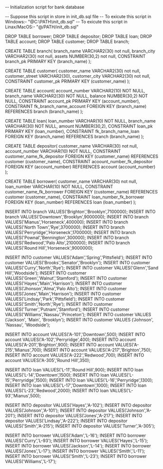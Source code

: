 -- Initialization script for bank database

-- Suppose this script in store in init_db.sql file
-- To exicute this script in Windows:- "@C:\PATH\init_db.sql"
-- To exicute this script in Linax/MacOS:- "@/PATH/init_db.sql"

DROP TABLE borrower;
DROP TABLE depositor;
DROP TABLE loan;
DROP TABLE account;
DROP TABLE customer;
DROP TABLE branch;

CREATE TABLE branch(
	branch_name VARCHAR2(30) not null,
	branch_city VARCHAR2(30) not null,
	assets NUMBER(30,2) not null,
	CONSTRAINT branch_pk PRIMARY KEY (branch_name)
);

CREATE TABLE customer(
	customer_name VARCHAR2(30) not null,
	customer_street VARCHAR2(30),
	customer_city VARCHAR2(30) not null,
	CONSTRAINT customer_pk PRIMARY KEY (customer_name)
);

CREATE TABLE account(
	account_number VARCHAR2(10) NOT NULL,
	branch_name VARCHAR2(30) NOT NULL,
	balance NUMBER(30,2) NOT NULL,
	CONSTRAINT account_pk PRIMARY KEY (account_number),
	CONSTRAINT fk_branch_name_account FOREIGN KEY (branch_name) REFERENCES branch (branch_name)
);

CREATE TABLE loan(
	loan_number VARCHAR(10) NOT NULL,
	branch_name VARCHAR(30) NOT NULL,
	amount NUMBER(30,2),
	CONSTRAINT loan_pk PRIMARY KEY (loan_number),
	CONSTRAINT fk_branch_name_loan FOREIGN KEY (branch_name) REFERENCES branch (branch_name)
);

CREATE TABLE depositor(
	customer_name VARCHAR(30) not null,
	account_number VARCHAR(10) NOT NULL,
	CONSTRAINT customer_name_fk_depositor FOREIGN KEY (customer_name) REFERENCES customer (customer_name),
	CONSTRAINT acoount_number_fk_depositor FOREIGN KEY (account_number) REFERENCES account (account_number)
);

CREATE TABLE borrower(
	customer_name VARCHAR(30) not null,
	loan_number VARCHAR(10) NOT NULL,
	CONSTRAINT customer_name_fk_borrower FOREIGN KEY (customer_name) REFERENCES customer (customer_name),
	CONSTRAINT loan_number_fk_borrower FOREIGN KEY (loan_number) REFERENCES loan (loan_number)
);

INSERT INTO branch VALUES('Brighton','Brooklyn',7100000);
INSERT INTO branch VALUES('Downtown','Brooklyn',9000000);
INSERT INTO branch VALUES('Mianus','Horseneck',400000);
INSERT INTO branch VALUES('North Town','Rye',3700000);
INSERT INTO branch VALUES('Perryridge','Horseneck',1700000);
INSERT INTO branch VALUES('Pownal','Bennington',300000);
INSERT INTO branch VALUES('Redwood','Palo Alto',2100000);
INSERT INTO branch VALUES('Round Hill','Horseneck',9000000);

INSERT INTO customer VALUES('Adam','Spring','Pittsfield');
INSERT INTO customer VALUES('Brooks','Senator','Brooklyn');
INSERT INTO customer VALUES('Curry','North','Rye');
INSERT INTO customer VALUES('Glenn','Sand Hill','Woodside');
INSERT INTO customer VALUES('Green','Walnut','Stamford');
INSERT INTO customer VALUES('Hayes','Main','Harrison');
INSERT INTO customer VALUES('Jhonson','Alma','Palo Alto');
INSERT INTO customer VALUES('Jones','Main','Harrison');
INSERT INTO customer VALUES('Lindsay','Park','Pittsfield');
INSERT INTO customer VALUES('Smith','North','Rye');
INSERT INTO customer VALUES('Turner','Putnam','Stamford');
INSERT INTO customer VALUES('Williams','Nassau','Princeton');
INSERT INTO customer VALUES ('Jackson', 'Main', 'Brooklyn');
INSERT INTO customer VALUES ('Johnson', 'Nassau', 'Woodside');

INSERT INTO account VALUES('A-101','Downtown',500);
INSERT INTO account VALUES('A-102','Perryridge',400);
INSERT INTO account VALUES('A-201','Brighton',900);
INSERT INTO account VALUES('A-215','Mianus',700);
INSERT INTO account VALUES('A-217','Brighton',750);
INSERT INTO account VALUES('A-222','Redwood',700);
INSERT INTO account VALUES('A-305','Round Hill',350);

INSERT INTO loan VALUES('L-11','Round Hill',900);
INSERT INTO loan VALUES('L-14','Downtown',1500);
INSERT INTO loan VALUES('L-15','Perryridge',1500);
INSERT INTO loan VALUES('L-16','Perryridge',1300);
INSERT INTO loan VALUES('L-17','Downtown',1000);
INSERT INTO loan VALUES('L-23','Redwood',2000);
INSERT INTO loan VALUES('L-93','Mianus',500);

INSERT INTO depositor VALUES('Hayes','A-102');
INSERT INTO depositor VALUES('Johnson','A-101');
INSERT INTO depositor VALUES('Johnson','A-201');
INSERT INTO depositor VALUES('Jones','A-217');
INSERT INTO depositor VALUES('Lindsay','A-222');
INSERT INTO depositor VALUES('Smith','A-215');
INSERT INTO depositor VALUES('Turner','A-305');

INSERT INTO borrower VALUES('Adam','L-16');
INSERT INTO borrower VALUES('Curry','L-93');
INSERT INTO borrower VALUES('Hayes','L-15');
INSERT INTO borrower VALUES('Jackson','L-14');
INSERT INTO borrower VALUES('Jones','L-17');
INSERT INTO borrower VALUES('Smith','L-11');
INSERT INTO borrower VALUES('Smith','L-23');
INSERT INTO borrower VALUES('Williams','L-17');
